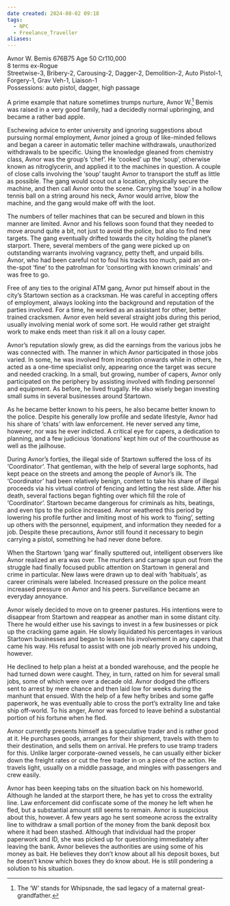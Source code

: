 ```yaml
---
date created: 2024-08-02 09:18
tags:
  - NPC
  - Freelance_Traveller
aliases:
---
```

Avnor W. Bemis 676B75 Age 50 Cr110,000  
8 terms ex-Rogue  
Streetwise-3, Bribery-2, Carousing-2, Dagger-2, Demolition-2, Auto Pistol-1, Forgery-1, Grav Veh-1, Liaison-1  
Possessions: auto pistol, dagger, high passage

A prime example that nature sometimes trumps nurture, Avnor W.[^1] Bemis was raised in a very good family, had a decidedly normal upbringing, and became a rather bad apple.

Eschewing advice to enter university and ignoring suggestions about pursuing normal employment, Avnor joined a group of like-minded fellows and began a career in automatic teller machine withdrawals, unauthorized withdrawals to be specific. Using the knowledge gleaned from chemistry class, Avnor was the group’s ‘chef’. He ‘cooked’ up the ‘soup’, otherwise known as nitroglycerin, and applied it to the machines in question. A couple of close calls involving the ‘soup’ taught Avnor to transport the stuff as little as possible. The gang would scout out a location, physically secure the machine, and then call Avnor onto the scene. Carrying the ‘soup’ in a hollow tennis ball on a string around his neck, Avnor would arrive, blow the machine, and the gang would make off with the loot.

The numbers of teller machines that can be secured and blown in this manner are limited. Avnor and his fellows soon found that they needed to move around quite a bit, not just to avoid the police, but also to find new targets. The gang eventually drifted towards the city holding the planet’s starport. There, several members of the gang were picked up on outstanding warrants involving vagrancy, petty theft, and unpaid bills. Avnor, who had been careful not to foul his tracks too much, paid an on-the-spot ‘fine’ to the patrolman for ‘consorting with known criminals’ and was free to go.

Free of any ties to the original ATM gang, Avnor put himself about in the city’s Startown section as a cracksman. He was careful in accepting offers of employment, always looking into the background and reputation of the parties involved. For a time, he worked as an assistant for other, better trained cracksmen. Avnor even held several straight jobs during this period, usually involving menial work of some sort. He would rather get straight work to make ends meet than risk it all on a lousy caper.

Avnor’s reputation slowly grew, as did the earnings from the various jobs he was connected with. The manner in which Avnor participated in those jobs varied. In some, he was involved from inception onwards while in others, he acted as a one-time specialist only, appearing once the target was secure and needed cracking. In a small, but growing, number of capers, Avnor only participated on the periphery by assisting involved with finding personnel and equipment. As before, he lived frugally. He also wisely began investing small sums in several businesses around Startown.

As he became better known to his peers, he also became better known to the police. Despite his generally low profile and sedate lifestyle, Avnor had his share of ‘chats’ with law enforcement. He never served any time, however, nor was he ever indicted. A critical eye for capers, a dedication to planning, and a few judicious ‘donations’ kept him out of the courthouse as well as the jailhouse.

During Avnor’s forties, the illegal side of Startown suffered the loss of its ‘Coordinator’. That gentleman, with the help of several large sophonts, had kept peace on the streets and among the people of Avnor’s ilk. The ‘Coordinator’ had been relatively benign, content to take his share of illegal proceeds via his virtual control of fencing and letting the rest slide. After his death, several factions began fighting over which fill the role of ‘Coordinator’. Startown became dangerous for criminals as hits, beatings, and even tips to the police increased. Avnor weathered this period by lowering his profile further and limiting most of his work to ‘fixing’, setting up others with the personnel, equipment, and information they needed for a job. Despite these precautions, Avnor still found it necessary to begin carrying a pistol, something he had never done before.

When the Startown ‘gang war’ finally sputtered out, intelligent observers like Avnor realized an era was over. The murders and carnage spun out from the struggle had finally focused public attention on Startown in general and crime in particular. New laws were drawn up to deal with ‘habituals’, as career criminals were labeled. Increased pressure on the police meant increased pressure on Avnor and his peers. Surveillance became an everyday annoyance.

Avnor wisely decided to move on to greener pastures. His intentions were to disappear from Startown and reappear as another man in some distant city. There he would either use his savings to invest in a few businesses or pick up the cracking game again. He slowly liquidated his percentages in various Startown businesses and began to lessen his involvement in any capers that came his way. His refusal to assist with one job nearly proved his undoing, however.

He declined to help plan a heist at a bonded warehouse, and the people he had turned down were caught. They, in turn, ratted on him for several small jobs, some of which were over a decade old. Avnor dodged the officers sent to arrest by mere chance and then laid low for weeks during the manhunt that ensued. With the help of a few hefty bribes and some gaffe paperwork, he was eventually able to cross the port’s extrality line and take ship off-world. To his anger, Avnor was forced to leave behind a substantial portion of his fortune when he fled.

Avnor currently presents himself as a speculative trader and is rather good at it. He purchases goods, arranges for their shipment, travels with them to their destination, and sells them on arrival. He prefers to use tramp traders for this. Unlike larger corporate-owned vessels, he can usually either bicker down the freight rates or cut the free trader in on a piece of the action. He travels light, usually on a middle passage, and mingles with passengers and crew easily.

Avnor has been keeping tabs on the situation back on his homeworld. Although he landed at the starport there, he has yet to cross the extrality line. Law enforcement did confiscate some of the money he left when he fled, but a substantial amount still seems to remain. Avnor is suspicious about this, however. A few years ago he sent someone across the extrality line to withdraw a small portion of the money from the bank deposit box where it had been stashed. Although that individual had the proper paperwork and ID, she was picked up for questioning immediately after leaving the bank. Avnor believes the authorities are using some of his money as bait. He believes they don’t know about all his deposit boxes, but he doesn’t know which boxes they do know about. He is still pondering a solution to his situation.

[^1]:  The ‘W’ stands for Whipsnade, the sad legacy of a maternal great-grandfather.